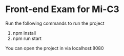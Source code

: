 # Front-end Exam for Mi-C3

Run the following commands to run the project
1. npm install
2. npm run start

You can open the project in via localhost:8080
